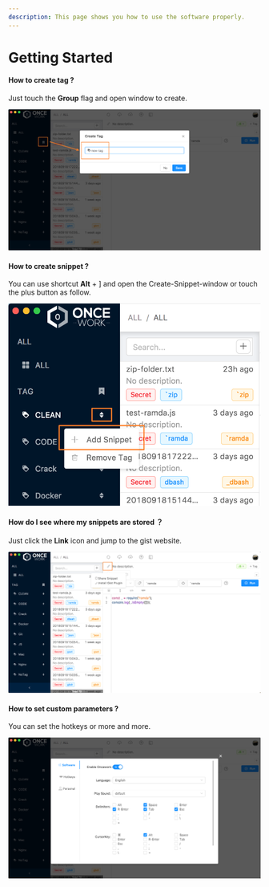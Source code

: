 ```yaml
---
description: This page shows you how to use the software properly.
---
```


# Getting Started

#### How to create tag ?

Just touch the **Group** flag and open window to create.

![](../.gitbook/assets/create-tag-tip.png)

#### How to create snippet ?

You can use shortcut **Alt** + \] and open the Create-Snippet-window or touch the plus button as follow.

![](../.gitbook/assets/create-snippet-tip.png)

#### How do I see where my snippets are stored ？

Just click the **Link** icon and jump to the gist website.

![](../.gitbook/assets/jump-to-gist.png)

#### How to set custom parameters ? <a id="how-to-set-custom-parameters"></a>

You can set the hotkeys or more and more.

![](../.gitbook/assets/preferences.png)

